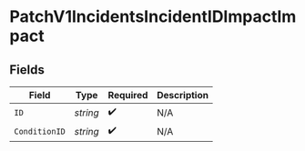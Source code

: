 # PatchV1IncidentsIncidentIDImpactImpact


## Fields

| Field              | Type               | Required           | Description        |
| ------------------ | ------------------ | ------------------ | ------------------ |
| `ID`               | *string*           | :heavy_check_mark: | N/A                |
| `ConditionID`      | *string*           | :heavy_check_mark: | N/A                |